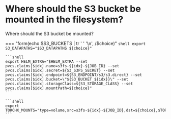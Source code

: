 # Where should the S3 bucket be mounted in the filesystem?

Where should the S3 bucket be mounted?

=== "form(echo $S3_BUCKETS | tr ' ' '\n', /$choice)"
    ```shell
    export S3_DATAPATHS="$S3_DATAPATHS ${choice}"
    ```

    ```shell
    export HELM_EXTRA="$HELM_EXTRA --set pvcs.claims[$idx].name=s3fs-${idx}-${JOB_ID} --set pvcs.claims[$idx].secret=${S3_S3FS_SECRET} --set pvcs.claims[$idx].endpoint=${S3_ENDPOINT/s3/s3.direct} --set pvcs.claims[$idx].bucket=\"${S3_BUCKET_${idx}}\" --set pvcs.claims[$idx].storageClass=${S3_STORAGE_CLASS} --set pvcs.claims[$idx].mountPath=${choice}"
    ```

    ```shell
    export TORCHX_MOUNTS="type=volume,src=s3fs-${idx}-${JOB_ID},dst=${choice},$TORCHX_MOUNTS"
    ```
